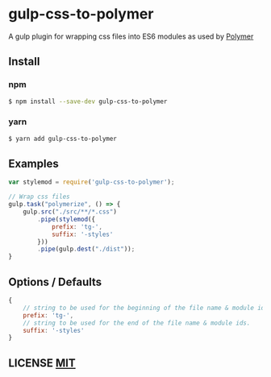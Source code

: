 # gulp-css-to-polymer

A gulp plugin for wrapping css files into ES6 modules as used by [Polymer](http://polymer-project.org)

## Install

### npm

```sh
$ npm install --save-dev gulp-css-to-polymer
```

### yarn

```sh
$ yarn add gulp-css-to-polymer
```

## Examples

```js
var stylemod = require('gulp-css-to-polymer');

// Wrap css files
gulp.task("polymerize", () => {
    gulp.src("./src/**/*.css")
        .pipe(stylemod({
            prefix: 'tg-',
            suffix: '-styles'
        }))
        .pipe(gulp.dest("./dist"));
}

```

## Options / Defaults

```js
{
    // string to be used for the beginning of the file name & module ids.
    prefix: 'tg-',
    // string to be used for the end of the file name & module ids.
    suffix: '-styles'
}
```

## LICENSE [MIT](LICENSE)
